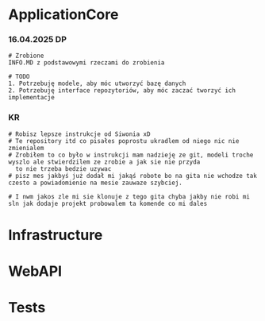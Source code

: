 # ApplicationCore

### 16.04.2025 DP

    # Zrobione
    INFO.MD z podstawowymi rzeczami do zrobienia

    # TODO
    1. Potrzebuję modele, aby móc utworzyć bazę danych
    2. Potrzebuję interface repozytoriów, aby móc zaczać tworzyć ich implementacje

### KR
    # Robisz lepsze instrukcje od Siwonia xD
    # Te repository itd co pisałes poprostu ukradlem od niego nic nie zmienialem
    # Zrobiłem to co było w instrukcji mam nadzieję ze git, modeli troche wyszlo ale stwierdzilem ze zrobie a jak sie nie przyda
      to nie trzeba bedzie uzywac
    # pisz mes jakbyś już dodał mi jakąś robote bo na gita nie wchodze tak czesto a powiadomienie na mesie zauwaze szybciej.
    
    # I nwm jakos zle mi sie klonuje z tego gita chyba jakby nie robi mi sln jak dodaje projekt probowalem ta komende co mi dales 

# Infrastructure

# WebAPI

# Tests